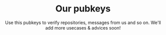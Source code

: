 <div align="center">

# Our pubkeys

Use this pubkeys to verify repositories, messages from us and so on.
We'll add more usecases & advices soon!

</div>
